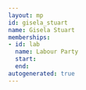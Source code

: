 ```yaml
---
layout: mp
id: gisela_stuart
name: Gisela Stuart
memberships:
- id: lab
  name: Labour Party
  start: 
  end: 
autogenerated: true
---
```

